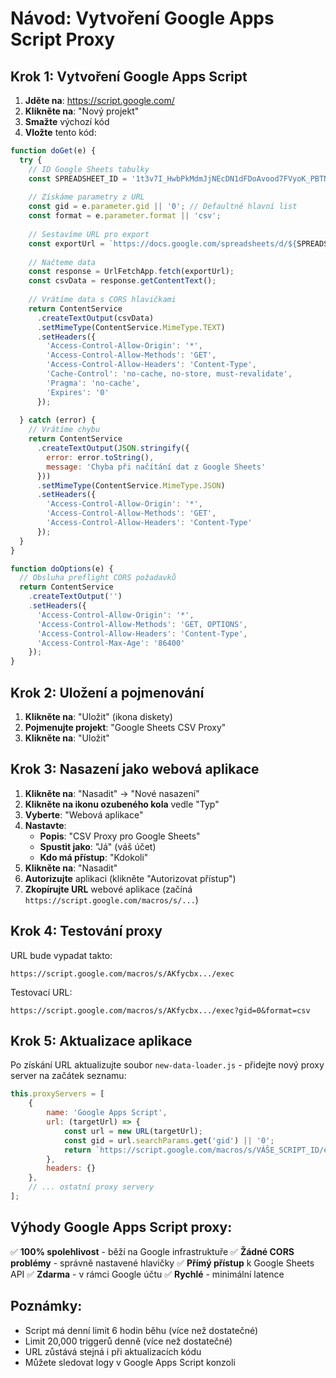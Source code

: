# Návod: Vytvoření Google Apps Script Proxy

## Krok 1: Vytvoření Google Apps Script

1. **Jděte na**: https://script.google.com/
2. **Klikněte na**: "Nový projekt"
3. **Smažte** výchozí kód
4. **Vložte** tento kód:

```javascript
function doGet(e) {
  try {
    // ID Google Sheets tabulky
    const SPREADSHEET_ID = '1t3v7I_HwbPkMdmJjNEcDN1dFDoAvood7FVyoK_PBTNE';
    
    // Získáme parametry z URL
    const gid = e.parameter.gid || '0'; // Defaultně hlavní list
    const format = e.parameter.format || 'csv';
    
    // Sestavíme URL pro export
    const exportUrl = `https://docs.google.com/spreadsheets/d/${SPREADSHEET_ID}/export?format=${format}&gid=${gid}`;
    
    // Načteme data
    const response = UrlFetchApp.fetch(exportUrl);
    const csvData = response.getContentText();
    
    // Vrátíme data s CORS hlavičkami
    return ContentService
      .createTextOutput(csvData)
      .setMimeType(ContentService.MimeType.TEXT)
      .setHeaders({
        'Access-Control-Allow-Origin': '*',
        'Access-Control-Allow-Methods': 'GET',
        'Access-Control-Allow-Headers': 'Content-Type',
        'Cache-Control': 'no-cache, no-store, must-revalidate',
        'Pragma': 'no-cache',
        'Expires': '0'
      });
      
  } catch (error) {
    // Vrátíme chybu
    return ContentService
      .createTextOutput(JSON.stringify({
        error: error.toString(),
        message: 'Chyba při načítání dat z Google Sheets'
      }))
      .setMimeType(ContentService.MimeType.JSON)
      .setHeaders({
        'Access-Control-Allow-Origin': '*',
        'Access-Control-Allow-Methods': 'GET',
        'Access-Control-Allow-Headers': 'Content-Type'
      });
  }
}

function doOptions(e) {
  // Obsluha preflight CORS požadavků
  return ContentService
    .createTextOutput('')
    .setHeaders({
      'Access-Control-Allow-Origin': '*',
      'Access-Control-Allow-Methods': 'GET, OPTIONS',
      'Access-Control-Allow-Headers': 'Content-Type',
      'Access-Control-Max-Age': '86400'
    });
}
```

## Krok 2: Uložení a pojmenování

1. **Klikněte na**: "Uložit" (ikona diskety)
2. **Pojmenujte projekt**: "Google Sheets CSV Proxy"
3. **Klikněte na**: "Uložit"

## Krok 3: Nasazení jako webová aplikace

1. **Klikněte na**: "Nasadit" → "Nové nasazení"
2. **Klikněte na ikonu ozubeného kola** vedle "Typ"
3. **Vyberte**: "Webová aplikace"
4. **Nastavte**:
   - **Popis**: "CSV Proxy pro Google Sheets"
   - **Spustit jako**: "Já" (váš účet)
   - **Kdo má přístup**: "Kdokoli"
5. **Klikněte na**: "Nasadit"
6. **Autorizujte** aplikaci (klikněte "Autorizovat přístup")
7. **Zkopírujte URL** webové aplikace (začíná `https://script.google.com/macros/s/...`)

## Krok 4: Testování proxy

URL bude vypadat takto:
```
https://script.google.com/macros/s/AKfycbx.../exec
```

Testovací URL:
```
https://script.google.com/macros/s/AKfycbx.../exec?gid=0&format=csv
```

## Krok 5: Aktualizace aplikace

Po získání URL aktualizujte soubor `new-data-loader.js` - přidejte nový proxy server na začátek seznamu:

```javascript
this.proxyServers = [
    {
        name: 'Google Apps Script',
        url: (targetUrl) => {
            const url = new URL(targetUrl);
            const gid = url.searchParams.get('gid') || '0';
            return `https://script.google.com/macros/s/VÁŠE_SCRIPT_ID/exec?gid=${gid}&format=csv`;
        },
        headers: {}
    },
    // ... ostatní proxy servery
];
```

## Výhody Google Apps Script proxy:

✅ **100% spolehlivost** - běží na Google infrastruktuře
✅ **Žádné CORS problémy** - správně nastavené hlavičky
✅ **Přímý přístup** k Google Sheets API
✅ **Zdarma** - v rámci Google účtu
✅ **Rychlé** - minimální latence

## Poznámky:

- Script má denní limit 6 hodin běhu (více než dostatečné)
- Limit 20,000 triggerů denně (více než dostatečné)
- URL zůstává stejná i při aktualizacích kódu
- Můžete sledovat logy v Google Apps Script konzoli 
